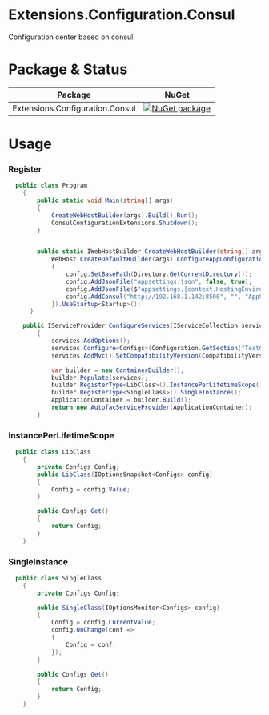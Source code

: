 # Extensions.Configuration.Consul
Configuration center based on consul.

# Package & Status
Package | NuGet
---------|------
Extensions.Configuration.Consul|[![NuGet package](https://buildstats.info/nuget/Extensions.Configuration.Consul)](https://www.nuget.org/packages/Extensions.Configuration.Consul)

# Usage

### Register

```csharp
  public class Program
	{
		public static void Main(string[] args)
		{
			CreateWebHostBuilder(args).Build().Run();
			ConsulConfigurationExtensions.Shutdown();
		}


		public static IWebHostBuilder CreateWebHostBuilder(string[] args) =>
			WebHost.CreateDefaultBuilder(args).ConfigureAppConfiguration((context, config) =>
			{
				config.SetBasePath(Directory.GetCurrentDirectory());
				config.AddJsonFile("appsettings.json", false, true);
				config.AddJsonFile($"appsettings.{context.HostingEnvironment.EnvironmentName}.json", false, true);
				config.AddConsul("http://192.168.1.142:8500", "", "AppSetting/", "dc1", true);
			}).UseStartup<Startup>();
	  }
```


```csharp
    public IServiceProvider ConfigureServices(IServiceCollection services)
		{
			services.AddOptions();
			services.Configure<Configs>(Configuration.GetSection("TestConfig"));
			services.AddMvc().SetCompatibilityVersion(CompatibilityVersion.Version_2_1);

			var builder = new ContainerBuilder();
			builder.Populate(services);
			builder.RegisterType<LibClass>().InstancePerLifetimeScope();
			builder.RegisterType<SingleClass>().SingleInstance();
			ApplicationContainer = builder.Build();
			return new AutofacServiceProvider(ApplicationContainer);
		}
```


### InstancePerLifetimeScope
```csharp
  public class LibClass
	{
		private Configs Config;
		public LibClass(IOptionsSnapshot<Configs> config)
		{
			Config = config.Value;
		}

		public Configs Get()
		{
			return Config;
		}
	}
```

### SingleInstance
```csharp
  public class SingleClass
	{
		private Configs Config;

		public SingleClass(IOptionsMonitor<Configs> config)
		{
			Config = config.CurrentValue;
			config.OnChange(conf =>
			{
				Config = conf;
			});
		}

		public Configs Get()
		{
			return Config;
		}
	}
```



